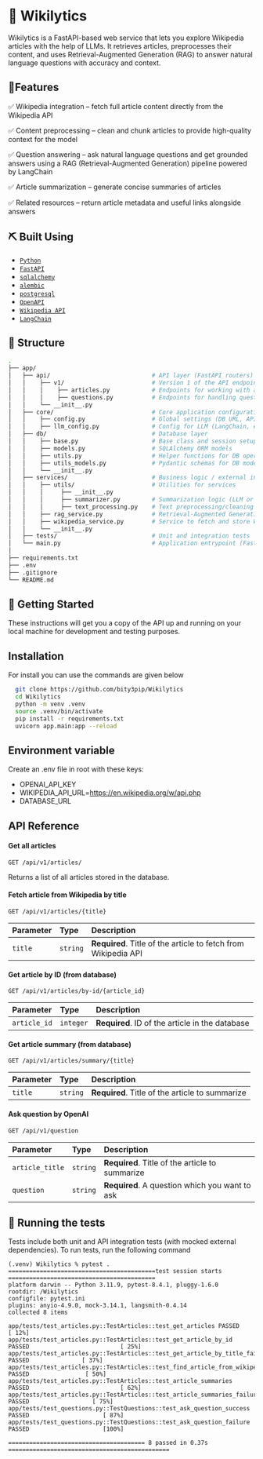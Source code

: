 # 🧐 Wikilytics

Wikilytics is a FastAPI-based web service that lets you explore Wikipedia articles with the help of LLMs. 
It retrieves articles, preprocesses their content, and uses Retrieval-Augmented Generation (RAG) to answer natural language questions with accuracy and context.

## 📖Features
✅ Wikipedia integration – fetch full article content directly from the Wikipedia API 

✅ Content preprocessing – clean and chunk articles to provide high-quality context for the model

✅ Question answering – ask natural language questions and get grounded answers using a RAG (Retrieval-Augmented Generation) pipeline powered by LangChain

✅ Article summarization – generate concise summaries of articles

✅ Related resources – return article metadata and useful links alongside answers

## ⛏️ Built Using
- [```Python```](https://www.python.org)
- [```FastAPI```](https://fastapi.tiangolo.com)
- [```sqlalchemy```](https://www.sqlalchemy.org/)
- [```alembic```](https://alembic.sqlalchemy.org/en/latest/)
- [```postgresql```](https://www.postgresql.org/)
- [```OpenAPI```](https://www.openapis.org)
- [```Wikipedia API```](https://en.wikipedia.org/w/api.php)
- [```LangChain```](https://www.langchain.com/)

## 📁 Structure

```bash
.
├── app/
│   ├── api/                             # API layer (FastAPI routers)
│   │    ├── v1/                         # Version 1 of the API endpoints
│   │    │    ├── articles.py            # Endpoints for working with articles
│   │    │    ├── questions.py           # Endpoints for handling questions
│   │    └── __init__.py 
│   ├── core/                            # Core application configuration
│   │    ├── config.py                   # Global settings (DB URL, API keys, etc.)
│   │    ├── llm_config.py               # Config for LLM (LangChain, embeddings, etc.)
│   ├── db/                              # Database layer
│   │    ├── base.py                     # Base class and session setup
│   │    ├── models.py                   # SQLAlchemy ORM models
│   │    ├── utils.py                    # Helper functions for DB operations
│   │    ├── utils_models.py             # Pydantic schemas for DB models (response/requests)
│   │    └── __init__.py 
│   ├── services/                        # Business logic / external integrations
│   │    ├── utils/                      # Utilities for services
│   │    │     ├── __init__.py          
│   │    │     ├── summarizer.py         # Summarization logic (LLM or NLP based)
│   │    │     ├── text_processing.py    # Text preprocessing/cleaning functions
│   │    ├── rag_service.py              # Retrieval-Augmented Generation (LangChain RAG pipeline)
│   │    ├── wikipedia_service.py        # Service to fetch and store Wikipedia articles
│   │    └── __init__.py 
│   ├── tests/                           # Unit and integration tests
│   └── main.py                          # Application entrypoint (FastAPI app)
│
├── requirements.txt
├── .env
├── .gitignore
└── README.md
````
## 🏁 Getting Started
These instructions will get you a copy of the API up and running on your local machine for development and testing purposes.

## Installation

For install you can use the commands are given below

```bash
  git clone https://github.com/bity3pip/Wikilytics 
  cd Wikilytics
  python -m venv .venv
  source .venv/bin/activate
  pip install -r requirements.txt
  uvicorn app.main:app --reload
```

## Environment variable
Create an .env file in root with these keys:
- OPENAI_API_KEY
- WIKIPEDIA_API_URL=https://en.wikipedia.org/w/api.php
- DATABASE_URL

## API Reference

#### Get all articles

```http
GET /api/v1/articles/
```
Returns a list of all articles stored in the database.

#### Fetch article from Wikipedia by title
```http
GET /api/v1/articles/{title}
```

| Parameter | Type     | Description                                                    |
|:----------|:---------|:---------------------------------------------------------------|
| `title`   | `string` | **Required**. Title of the article to fetch from Wikipedia API |


#### Get article by ID (from database)

```http
GET /api/v1/articles/by-id/{article_id}
```

| Parameter    | Type      | Description                                     |
|:-------------|:----------|:------------------------------------------------|
| `article_id` | `integer` | **Required**. ID of the article in the database |


#### Get article summary (from database)

```http
GET /api/v1/articles/summary/{title}
```

| Parameter | Type     | Description                                     |
|:----------|:---------|:------------------------------------------------|
| `title`   | `string` | **Required**. Title of the article to summarize |

#### Ask question by OpenAI

```http
GET /api/v1/question
```

| Parameter       | Type     | Description                                     |
|:----------------|:---------|:------------------------------------------------|
| `article_title` | `string` | **Required**. Title of the article to summarize |
| `question`      | `string` | **Required**. A question which you want to ask  |


## 🔧 Running the tests
Tests include both unit and API integration tests (with mocked external dependencies).
To run tests, run the following command

``` cli
(.venv) Wikilytics % pytest .
==========================================test session starts ==========================================
platform darwin -- Python 3.11.9, pytest-8.4.1, pluggy-1.6.0
rootdir: /Wikilytics
configfile: pytest.ini
plugins: anyio-4.9.0, mock-3.14.1, langsmith-0.4.14
collected 8 items                                                                                                                                                                          

app/tests/test_articles.py::TestArticles::test_get_articles PASSED                               [ 12%]
app/tests/test_articles.py::TestArticles::test_get_article_by_id PASSED                          [ 25%]
app/tests/test_articles.py::TestArticles::test_get_article_by_title_failure PASSED               [ 37%]
app/tests/test_articles.py::TestArticles::test_find_article_from_wikipedia PASSED                [ 50%]
app/tests/test_articles.py::TestArticles::test_article_summaries PASSED                          [ 62%]
app/tests/test_articles.py::TestArticles::test_article_summaries_failure PASSED                  [ 75%]
app/tests/test_questions.py::TestQuestions::test_ask_question_success PASSED                     [ 87%]
app/tests/test_questions.py::TestQuestions::test_ask_question_failure PASSED                     [100%]

======================================= 8 passed in 0.37s ==============================================
```

